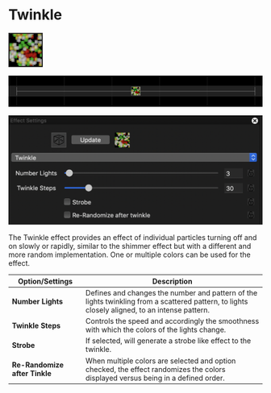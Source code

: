 # Twinkle

![Icon](<../../.gitbook/assets/image (180).png>)

![Sequencer Grid](<../../.gitbook/assets/image (795).png>)

![](<../../.gitbook/assets/image (543).png>)

The Twinkle effect provides an effect of individual particles turning off and on slowly or rapidly, similar to the shimmer effect but with a different and more random implementation. One or multiple colors can be used for the effect.

| Option/Settings               | Description                                                                                                                                    |
| ----------------------------- | ---------------------------------------------------------------------------------------------------------------------------------------------- |
| **Number Lights**             | Defines and changes the number and pattern of the lights twinkling from a scattered pattern, to lights closely aligned, to an intense pattern. |
| **Twinkle Steps**             | Controls the speed and accordingly the smoothness with which the colors of the lights change.                                                  |
| **Strobe**                    | If selected, will generate a strobe like effect to the twinkle.                                                                                |
| **Re-Randomize after Tinkle** | When multiple colors are selected and option checked, the effect randomizes the colors displayed versus being in a defined order.              |
